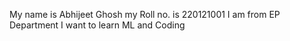 My name is Abhijeet Ghosh
my Roll no. is 220121001
I am from EP Department
I want to learn ML and Coding 
